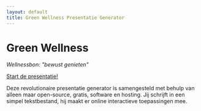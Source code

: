 ```yaml
---
layout: default
title: Green Wellness Presentatie Generator
---
```


# Green Wellness #
_Wellnessbon: "bewust genieten"_

[Start de presentatie!](preso.html)

Deze revolutionaire presentatie generator is samengesteld met behulp van alleen maar open-source, gratis, software en hosting. Jij schrijft in een simpel tekstbestand, hij maakt er online interactieve toepassingen mee.


